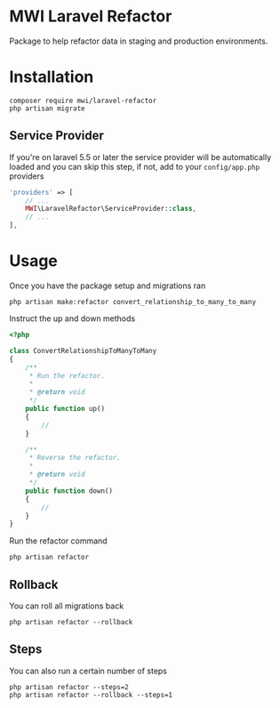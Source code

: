 # MWI Laravel Refactor
Package to help refactor data in staging and production environments.

# Installation
```shell
composer require mwi/laravel-refactor
php artisan migrate
```

## Service Provider
If you're on laravel 5.5 or later the service provider will be automatically loaded and you can skip this step, if not, add to your `config/app.php` providers
```php
'providers' => [
    // ...
    MWI\LaravelRefactor\ServiceProvider::class,
    // ...
],
```

# Usage
Once you have the package setup and migrations ran
```shell script
php artisan make:refactor convert_relationship_to_many_to_many
```

Instruct the up and down methods
```php
<?php

class ConvertRelationshipToManyToMany
{
    /**
     * Run the refactor.
     *
     * @return void
     */
    public function up()
    {
        //
    }

    /**
     * Reverse the refactor.
     *
     * @return void
     */
    public function down()
    {
        //
    }
}
```

Run the refactor command
```shell script
php artisan refactor
```

## Rollback
You can roll all migrations back
```shell script
php artisan refactor --rollback
```

## Steps
You can also run a certain number of steps
```shell script
php artisan refactor --steps=2
php artisan refactor --rollback --steps=1
```